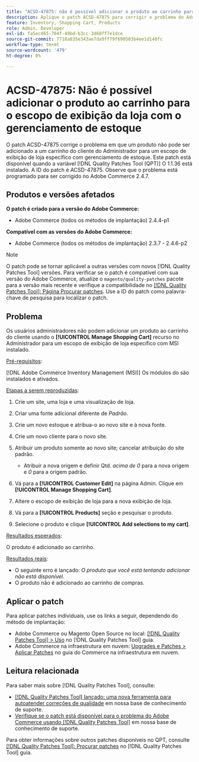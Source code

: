 ```yaml
---
title: "ACSD-47875: não é possível adicionar o produto ao carrinho para o escopo de exibição da loja com o gerenciamento de estoque"
description: Aplique o patch ACSD-47875 para corrigir o problema do Adobe Commerce em que um produto não pode ser adicionado ao carrinho do cliente do Administrador para um escopo de exibição de loja específico com gerenciamento de estoque.
feature: Inventory, Shopping Cart, Products
role: Admin, Developer
exl-id: fa5ecd65-704f-49bd-b3cc-3d60ff7e1dce
source-git-commit: 7718a835e343ae7da9ff79f690503b4ee1d140fc
workflow-type: tm+mt
source-wordcount: '479'
ht-degree: 0%

---
```


# ACSD-47875: Não é possível adicionar o produto ao carrinho para o escopo de exibição da loja com o gerenciamento de estoque

O patch ACSD-47875 corrige o problema em que um produto não pode ser adicionado a um carrinho do cliente do Administrador para um escopo de exibição de loja específico com gerenciamento de estoque. Este patch está disponível quando a variável [!DNL Quality Patches Tool (QPT)] O 1.1.36 está instalado. A ID do patch é ACSD-47875. Observe que o problema está programado para ser corrigido no Adobe Commerce 2.4.7.

## Produtos e versões afetados

**O patch é criado para a versão do Adobe Commerce:**

* Adobe Commerce (todos os métodos de implantação) 2.4.4-p1

**Compatível com as versões do Adobe Commerce:**

* Adobe Commerce (todos os métodos de implantação) 2.3.7 - 2.4.6-p2

>[!NOTE]
>
>O patch pode se tornar aplicável a outras versões com novos [!DNL Quality Patches Tool] versões. Para verificar se o patch é compatível com sua versão do Adobe Commerce, atualize o `magento/quality-patches` pacote para a versão mais recente e verifique a compatibilidade no [[!DNL Quality Patches Tool]: Página Procurar patches](https://experienceleague.adobe.com/tools/commerce-quality-patches/index.html). Use a ID do patch como palavra-chave de pesquisa para localizar o patch.

## Problema

Os usuários administradores não podem adicionar um produto ao carrinho do cliente usando o **[!UICONTROL Manage Shopping Cart]** recurso no Administrador para um escopo de exibição de loja específico com MSI instalado.

<u>Pré-requisitos</u>:

[!DNL Adobe Commerce Inventory Management (MSI)] Os módulos do são instalados e ativados.

<u>Etapas a serem reproduzidas</u>:

1. Crie um site, uma loja e uma visualização de loja.
1. Criar uma fonte adicional diferente de *Padrão*.
1. Crie um novo estoque e atribua-o ao novo site e à nova fonte.
1. Crie um novo cliente para o novo site.
1. Atribuir um produto somente ao novo site; cancelar atribuição do site padrão.

   * Atribuir a nova origem e definir Qtd. *acima de 0* para a nova origem e *0* para a origem padrão.

1. Vá para a **[!UICONTROL Customer Edit]** na página Admin. Clique em **[!UICONTROL Manage Shopping Cart]**.
1. Altere o escopo de exibição de loja para a nova exibição de loja.
1. Vá para a **[!UICONTROL Products]** seção e pesquisar o produto.
1. Selecione o produto e clique **[!UICONTROL Add selections to my cart]**.

<u>Resultados esperados</u>:

O produto é adicionado ao carrinho.

<u>Resultados reais</u>:

* O seguinte erro é lançado: *O produto que você está tentando adicionar não está disponível.*
* O produto não é adicionado ao carrinho de compras.

## Aplicar o patch

Para aplicar patches individuais, use os links a seguir, dependendo do método de implantação:

* Adobe Commerce ou Magento Open Source no local: [[!DNL Quality Patches Tool] > Uso](https://experienceleague.adobe.com/docs/commerce-operations/tools/quality-patches-tool/usage.html) no [!DNL Quality Patches Tool] guia.
* Adobe Commerce na infraestrutura em nuvem: [Upgrades e Patches > Aplicar Patches](https://experienceleague.adobe.com/docs/commerce-cloud-service/user-guide/develop/upgrade/apply-patches.html) no guia do Commerce na infraestrutura em nuvem.

## Leitura relacionada

Para saber mais sobre [!DNL Quality Patches Tool], consulte:

* [[!DNL Quality Patches Tool] lançado: uma nova ferramenta para autoatender correções de qualidade](/help/announcements/adobe-commerce-announcements/magento-quality-patches-released-new-tool-to-self-serve-quality-patches.md) em nossa base de conhecimento de suporte.
* [Verifique se o patch está disponível para o problema do Adobe Commerce usando [!DNL Quality Patches Tool]](/help/support-tools/patches-available-in-qpt-tool/check-patch-for-magento-issue-with-magento-quality-patches.md) em nossa base de conhecimento de suporte.

Para obter informações sobre outros patches disponíveis no QPT, consulte [[!DNL Quality Patches Tool]: Procurar patches](https://experienceleague.adobe.com/tools/commerce-quality-patches/index.html) no [!DNL Quality Patches Tool] guia.
